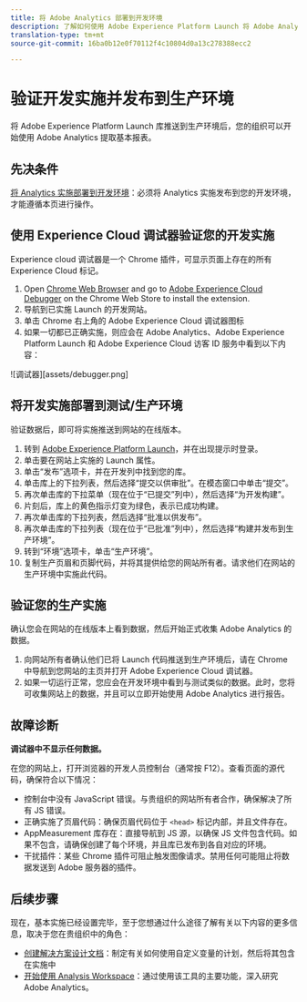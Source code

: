 ```yaml
---
title: 将 Adobe Analytics 部署到开发环境
description: 了解如何使用 Adobe Experience Platform Launch 将 Adobe Analytics 部署到开发环境。
translation-type: tm+mt
source-git-commit: 16ba0b12e0f70112f4c10804d0a13c278388ecc2

---
```



# 验证开发实施并发布到生产环境

将 Adobe Experience Platform Launch 库推送到生产环境后，您的组织可以开始使用 Adobe Analytics 提取基本报表。

## 先决条件

[将 Analytics 实施部署到开发环境](deploy-dev.md)：必须将 Analytics 实施发布到您的开发环境，才能遵循本页进行操作。

## 使用 Experience Cloud 调试器验证您的开发实施

Experience cloud 调试器是一个 Chrome 插件，可显示页面上存在的所有 Experience Cloud 标记。

1. Open [Chrome Web Browser](https://www.google.com/chrome/) and go to [Adobe Experience Cloud Debugger](https://chrome.google.com/webstore/detail/adobe-experience-cloud-de/ocdmogmohccmeicdhlhhgepeaijenapj) on the Chrome Web Store to install the extension.
2. 导航到已实施 Launch 的开发网站。
3. 单击 Chrome 右上角的 Adobe Experience Cloud 调试器图标
4. 如果一切都已正确实施，则应会在 Adobe Analytics、Adobe Experience Platform Launch 和 Adobe Experience Cloud 访客 ID 服务中看到以下内容：

![调试器][assets/debugger.png]

## 将开发实施部署到测试/生产环境

验证数据后，即可将实施推送到网站的在线版本。

1. 转到 [Adobe Experience Platform Launch](https://launch.adobe.com)，并在出现提示时登录。
2. 单击要在网站上实施的 Launch 属性。
3. 单击“发布”选项卡，并在开发列中找到您的库。
4. 单击库上的下拉列表，然后选择“提交以供审批”。在模态窗口中单击“提交”。
5. 再次单击库的下拉菜单（现在位于“已提交”列中），然后选择“为开发构建”。
6. 片刻后，库上的黄色指示灯变为绿色，表示已成功构建。
7. 再次单击库的下拉列表，然后选择“批准以供发布”。
8. 再次单击库的下拉列表（现在位于“已批准”列中），然后选择“构建并发布到生产环境”。
9. 转到“环境”选项卡，单击“生产环境”。
10. 复制生产页眉和页脚代码，并将其提供给您的网站所有者。请求他们在网站的生产环境中实施此代码。

## 验证您的生产实施

确认您会在网站的在线版本上看到数据，然后开始正式收集 Adobe Analytics 的数据。

1. 向网站所有者确认他们已将 Launch 代码推送到生产环境后，请在 Chrome 中导航到您网站的主页并打开 Adobe Experience Cloud 调试器。
2. 如果一切运行正常，您应会在开发环境中看到与测试类似的数据。此时，您将可收集网站上的数据，并且可以立即开始使用 Adobe Analytics 进行报告。

## 故障诊断

**调试器中不显示任何数据。**

在您的网站上，打开浏览器的开发人员控制台（通常按 F12）。查看页面的源代码，确保符合以下情况：

* 控制台中没有 JavaScript 错误。与贵组织的网站所有者合作，确保解决了所有 JS 错误。
* 正确实施了页眉代码：确保页眉代码位于 `<head>` 标记内部，并且文件存在。
* AppMeasurement 库存在：直接导航到 JS 源，以确保 JS 文件包含代码。如果不包含，请确保创建了每个环境，并且库已发布到各自对应的环境。
* 干扰插件：某些 Chrome 插件可阻止触发图像请求。禁用任何可能阻止将数据发送到 Adobe 服务器的插件。

## 后续步骤

现在，基本实施已经设置完毕，至于您想通过什么途径了解有关以下内容的更多信息，取决于您在贵组织中的角色：

* [创建解决方案设计文档](../prepare/solution-design.md)：制定有关如何使用自定义变量的计划，然后将其包含在实施中
* [开始使用 Analysis Workspace](/help/analyze/analysis-workspace/home.md)：通过使用该工具的主要功能，深入研究 Adobe Analytics。
